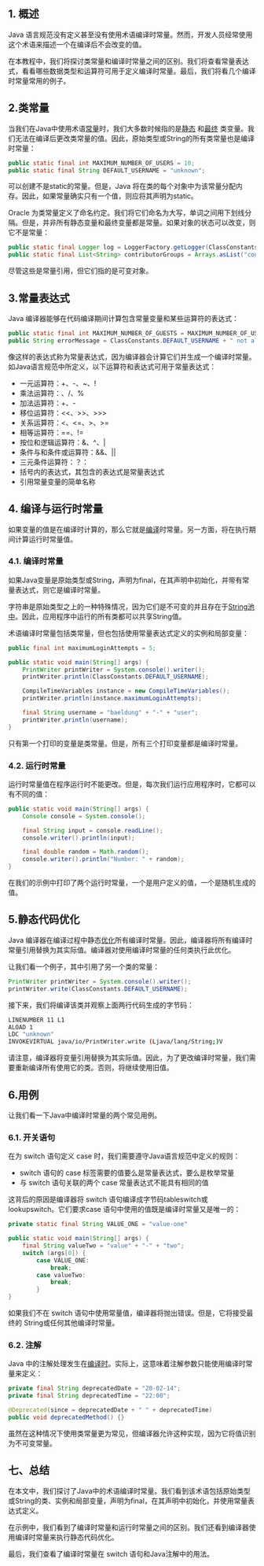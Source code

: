 ## 1. 概述

Java 语言规范没有定义甚至没有使用术语编译时常量。然而，开发人员经常使用这个术语来描述一个在编译后不会改变的值。

在本教程中，我们将探讨类常量和编译时常量之间的区别。我们将查看常量表达式，看看哪些数据类型和运算符可用于定义编译时常量。最后，我们将看几个编译时常量常用的例子。

## 2.类常量

当我们在Java中使用术语[常量](https://www.baeldung.com/java-constants-good-practices)时，我们大多数时候指的是[静态](https://www.baeldung.com/java-static) 和[最终](https://www.baeldung.com/java-final) 类变量。我们无法在编译后更改类常量的值。因此，原始类型或String的所有类常量也是编译时常量：

```java
public static final int MAXIMUM_NUMBER_OF_USERS = 10;
public static final String DEFAULT_USERNAME = "unknown";

```

可以创建不是static的常量。但是，Java 将在类的每个对象中为该常量分配内存。因此，如果常量确实只有一个值，则应将其声明为static。

Oracle 为类常量定义了命名约定。我们将它们命名为大写，单词之间用下划线分隔。但是，并非所有静态变量和最终变量都是常量。如果对象的状态可以改变，则它不是常量：

```java
public static final Logger log = LoggerFactory.getLogger(ClassConstants.class);
public static final List<String> contributorGroups = Arrays.asList("contributor", "author");
```

尽管这些是常量引用，但它们指的是可变对象。

## 3.常量表达式

Java 编译器能够在代码编译期间计算包含常量变量和某些运算符的表达式：

```java
public static final int MAXIMUM_NUMBER_OF_GUESTS = MAXIMUM_NUMBER_OF_USERS  10;
public String errorMessage = ClassConstants.DEFAULT_USERNAME + " not allowed here.";
```

像这样的表达式称为常量表达式，因为编译器会计算它们并生成一个编译时常量。如Java语言规范中所定义，以下运算符和表达式可用于常量表达式：

-   一元运算符：+、-、~、!
-   乘法运算符：、/、%
-   加法运算符：+、-
-   移位运算符：<<、>>、>>>
-   关系运算符：<、<=、>、>=
-   相等运算符：==、!=
-   按位和逻辑运算符：&、^、|
-   条件与和条件或运算符：&&、||
-   三元条件运算符：？：
-   括号内的表达式，其包含的表达式是常量表达式
-   引用常量变量的简单名称

## 4. 编译与运行时常量

如果变量的值是在编译时计算的，那么它就是[编译](https://www.baeldung.com/cs/runtime-vs-compile-time)时常量。另一方面，将在执行期间计算运行时常量值。

### 4.1. 编译时常量

如果Java变量是原始类型或String，声明为final，在其声明中初始化，并带有常量表达式，则它是编译时常量。

字符串是原始类型之上的一种特殊情况，因为它们是不可变的并且存在于[String池中](https://www.baeldung.com/java-string-pool)。因此，应用程序中运行的所有类都可以共享String值。

术语编译时常量包括类常量，但也包括使用常量表达式定义的实例和局部变量：

```java
public final int maximumLoginAttempts = 5;

public static void main(String[] args) {
    PrintWriter printWriter = System.console().writer();
    printWriter.println(ClassConstants.DEFAULT_USERNAME);

    CompileTimeVariables instance = new CompileTimeVariables();
    printWriter.println(instance.maximumLoginAttempts);

    final String username = "baeldung" + "-" + "user";
    printWriter.println(username);
}
```

只有第一个打印的变量是类常量。但是，所有三个打印变量都是编译时常量。

### 4.2. 运行时常量

运行时常量值在程序运行时不能更改。但是，每次我们运行应用程序时，它都可以有不同的值：

```java
public static void main(String[] args) {
    Console console = System.console();

    final String input = console.readLine();
    console.writer().println(input);

    final double random = Math.random();
    console.writer().println("Number: " + random);
}
```

在我们的示例中打印了两个运行时常量，一个是用户定义的值，一个是随机生成的值。

## 5.静态代码优化

Java 编译器在编译过程中静态[优化](https://www.baeldung.com/java-final-performance)所有编译时常量。因此，编译器将所有编译时常量引用替换为其实际值。编译器对使用编译时常量的任何类执行此优化。

让我们看一个例子，其中引用了另一个类的常量：

```java
PrintWriter printWriter = System.console().writer();
printWriter.write(ClassConstants.DEFAULT_USERNAME);
```

接下来，我们将编译该类并观察上面两行代码生成的字节码：

```bash
LINENUMBER 11 L1
ALOAD 1
LDC "unknown"
INVOKEVIRTUAL java/io/PrintWriter.write (Ljava/lang/String;)V
```

请注意，编译器将变量引用替换为其实际值。因此，为了更改编译时常量，我们需要重新编译所有使用它的类。否则，将继续使用旧值。

## 6.用例

让我们看一下Java中编译时常量的两个常见用例。

### 6.1. 开关语句

在为 switch 语句定义 case 时，我们需要遵守Java语言规范中定义的规则：

-   switch 语句的 case 标签需要的值要么是常量表达式，要么是枚举常量
-   与 switch 语句关联的两个 case 常量表达式不能具有相同的值

这背后的原因是编译器将 switch 语句编译成字节码tableswitch或lookupswitch。它们要求case 语句中使用的值既是编译时常量又是唯一的：

```java
private static final String VALUE_ONE = "value-one"

public static void main(String[] args) {
    final String valueTwo = "value" + "-" + "two";
    switch (args[0]) {
        case VALUE_ONE:
            break;
        case valueTwo:
            break;
        }
}
```

如果我们不在 switch 语句中使用常量值，编译器将抛出错误。但是，它将接受最终的 String或任何其他编译时常量。

### 6.2. 注解

Java 中的注解处理发生在[编译时](https://www.baeldung.com/cs/compile-load-execution-time)。实际上，这意味着注解参数只能使用编译时常量来定义：

```java
private final String deprecatedDate = "20-02-14";
private final String deprecatedTime = "22:00";

@Deprecated(since = deprecatedDate + " " + deprecatedTime)
public void deprecatedMethod() {}
```

虽然在这种情况下使用类常量更为常见，但编译器允许这种实现，因为它将值识别为不可变常量。

## 七、总结

在本文中，我们探讨了Java中的术语编译时常量。我们看到该术语包括原始类型或String的类、实例和局部变量，声明为final，在其声明中初始化，并使用常量表达式定义。

在示例中，我们看到了编译时常量和运行时常量之间的区别。我们还看到编译器使用编译时常量来执行静态代码优化。

最后，我们查看了编译时常量在 switch 语句和Java注解中的用法。